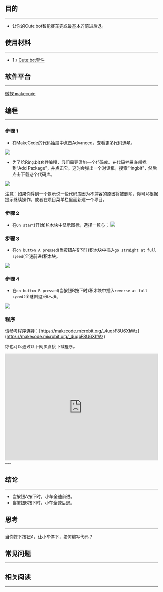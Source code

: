 ## 目的
---
- 让你的Cute:bot智能赛车完成最基本的前进后退。

## 使用材料
---
- 1 x [Cute:bot套件](https://www.elecfreaks.com/store/cute-bot.html)

## 软件平台
---
[微软 makecode](https://makecode.microbit.org/#)

## 编程
---
### 步骤 1
- 在MakeCode的代码抽屉中点击Advanced，查看更多代码选项。

![](https://raw.githubusercontent.com/elecfreaks/learn-cn/master/microbitKit/smart_cutebot/images/cutebot-pk-1.png)

- 为了给Ring:bit套件编程，我们需要添加一个代码库。在代码抽屉底部找到“Add Package”，并点击它。这时会弹出一个对话框。搜索“ringbit"，然后点击下载这个代码库。

![](https://raw.githubusercontent.com/elecfreaks/learn-cn/master/microbitKit/smart_cutebot/images/cutebot-pk-11.png)

注意：如果你得到一个提示说一些代码库因为不兼容的原因将被删除，你可以根据提示继续操作，或者在项目菜单栏里面新建一个项目。

### 步骤 2

- 在`On start`(开始)积木块中显示图标，选择一颗心；
![](https://raw.githubusercontent.com/elecfreaks/learn-cn/master/microbitKit/smart_cutebot/images/cutebot-pk-11.png)

### 步骤 3

- 在`on button A pressed`(当按钮A按下时)积木块中插入`go straight at full speed`(全速前进)积木块。

![](https://raw.githubusercontent.com/elecfreaks/learn-cn/master/microbitKit/smart_cutebot/images/case_01_01.png)


### 步骤 4

- 在`on button B pressed`(当按钮B按下时)积木块中插入`reverse at full speed(`全速倒退)积木块。

![](https://raw.githubusercontent.com/elecfreaks/learn-cn/master/microbitKit/smart_cutebot/images/case_01_03.png)

### 程序

请参考程序连接：[https://makecode.microbit.org/_4uqbF8U6XhWz](https://makecode.microbit.org/_4uqbF8U6XhWz)

你也可以通过以下网页直接下载程序。

<div style="position:relative;height:0;padding-bottom:70%;overflow:hidden;"><iframe style="position:absolute;top:0;left:0;width:100%;height:100%;" src="https://makecode.microbit.org/#pub:https://makecode.microbit.org/_4uqbF8U6XhWz" frameborder="0" sandbox="allow-popups allow-forms allow-scripts allow-same-origin"></iframe></div>  
---

## 结论
---
- 当按钮A按下时，小车全速前进。
- 当按钮B按下时，小车全速后退。

## 思考
---
当你按下按钮A，让小车停下，如何编写代码？

## 常见问题
---
## 相关阅读  
---